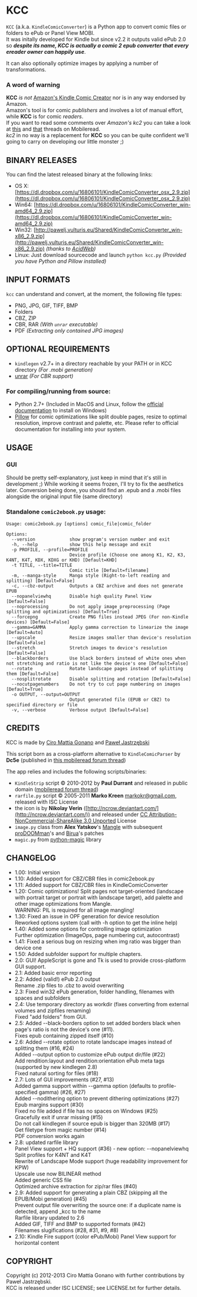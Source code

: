 # KCC

`KCC` (a.k.a. `KindleComicConverter`) is a Python app to convert comic files or folders to ePub or Panel View MOBI.  
It was initally developed for Kindle but since v2.2 it outputs valid ePub 2.0 so _**despite its name, KCC is
actually a comic 2 epub converter that every ereader owner can happily use**_.  

It can also optionally optimize images by applying a number of transformations.

### A word of warning
**KCC** _is not_ [Amazon's Kindle Comic Creator](http://www.amazon.com/gp/feature.html?ie=UTF8&docId=1001103761) nor is in any way endorsed by Amazon.  
Amazon's tool is for comic _publishers_ and involves a lot of manual effort, while **KCC** is for comic _readers_.  
If you want to read some comments over *Amazon's kc2* you can take a look at [this](http://www.mobileread.com/forums/showthread.php?t=207461&page=7#96) and [that](http://www.mobileread.com/forums/showthread.php?t=211047) threads on Mobileread.  
_kc2_ in no way is a replacement for **KCC** so you can be quite confident we'll going to carry on developing our little monster ;)  

## BINARY RELEASES
You can find the latest released binary at the following links:  
- OS X: [https://dl.dropbox.com/u/16806101/KindleComicConverter_osx_2.9.zip](https://dl.dropbox.com/u/16806101/KindleComicConverter_osx_2.9.zip)
- Win64: [https://dl.dropbox.com/u/16806101/KindleComicConverter_win-amd64_2.9.zip](https://dl.dropbox.com/u/16806101/KindleComicConverter_win-amd64_2.9.zip)
- Win32: [http://pawelj.vulturis.eu/Shared/KindleComicConverter_win-x86_2.9.zip](http://pawelj.vulturis.eu/Shared/KindleComicConverter_win-x86_2.9.zip) *(thanks to [AcidWeb](https://github.com/AcidWeb))*
- Linux: Just download sourcecode and launch `python kcc.py` *(Provided you have Python and Pillow installed)*

## INPUT FORMATS
`kcc` can understand and convert, at the moment, the following file types:
- PNG, JPG, GIF, TIFF, BMP
- Folders
- CBZ, ZIP
- CBR, RAR *(With `unrar` executable)*
- PDF *(Extracting only contained JPG images)*

## OPTIONAL REQUIREMENTS
- `kindlegen` v2.7+ in a directory reachable by your PATH or in KCC directory *(For .mobi generation)*
- [unrar](http://www.rarlab.com/download.htm) *(For CBR support)*

### For compiling/running from source:
- Python 2.7+ (Included in MacOS and Linux, follow the [official documentation](http://www.python.org/getit/windows/) to install on Windows)
- [Pillow](http://pypi.python.org/pypi/Pillow/) for comic optimizations like split double pages, resize to optimal resolution, improve contrast and palette, etc.
  Please refer to official documentation for installing into your system.

## USAGE

### GUI

Should be pretty self-explanatory, just keep in mind that it's still in development ;)
While working it seems frozen, I'll try to fix the aesthetics later.
Conversion being done, you should find an .epub and a .mobi files alongside the original input file (same directory)

### Standalone `comic2ebook.py` usage:

```
Usage: comic2ebook.py [options] comic_file|comic_folder

Options:
  --version             show program's version number and exit
  -h, --help            show this help message and exit
  -p PROFILE, --profile=PROFILE
                        Device profile (Choose one among K1, K2, K3, K4NT, K4T, KDX, KDXG or KHD) [Default=KHD]
  -t TITLE, --title=TITLE
                        Comic title [Default=filename]
  -m, --manga-style     Manga style (Right-to-left reading and splitting) [Default=False]
  -c, --cbz-output      Outputs a CBZ archive and does not generate EPUB
  --nopanelviewhq       Disable high quality Panel View [Default=False]
  --noprocessing        Do not apply image preprocessing (Page splitting and optimizations) [Default=True]
  --forcepng            Create PNG files instead JPEG (For non-Kindle devices) [Default=False]
  --gamma=GAMMA         Apply gamma correction to linearize the image [Default=Auto]
  --upscale             Resize images smaller than device's resolution [Default=False]
  --stretch             Stretch images to device's resolution [Default=False]
  --blackborders        Use black borders instead of white ones when not stretching and ratio is not like the device's one [Default=False]
  --rotate              Rotate landscape pages instead of splitting them [Default=False]
  --nosplitrotate       Disable splitting and rotation [Default=False]
  --nocutpagenumbers    Do not try to cut page numbering on images [Default=True]
  -o OUTPUT, --output=OUTPUT
                        Output generated file (EPUB or CBZ) to specified directory or file
  -v, --verbose         Verbose output [Default=False]
```

## CREDITS
KCC is made by [Ciro Mattia Gonano](http://github.com/ciromattia) and [Paweł Jastrzębski](http://github.com/AcidWeb)

This script born as a cross-platform alternative to `KindleComicParser` by **Dc5e** (published in [this mobileread forum thread](http://www.mobileread.com/forums/showthread.php?t=192783))

The app relies and includes the following scripts/binaries:

 - `KindleStrip` script &copy; 2010-2012 by **Paul Durrant** and released in public domain
([mobileread forum thread](http://www.mobileread.com/forums/showthread.php?t=96903))
 - `rarfile.py` script &copy; 2005-2011 **Marko Kreen** <markokr@gmail.com>, released with ISC License
 - the icon is by **Nikolay Verin** ([http://ncrow.deviantart.com/](http://ncrow.deviantart.com/)) and released under [CC Attribution-NonCommercial-ShareAlike 3.0 Unported](http://creativecommons.org/licenses/by-nc-sa/3.0/) License
 - `image.py` class from **Alex Yatskov**'s [Mangle](http://foosoft.net/mangle/) with subsequent [proDOOMman](https://github.com/proDOOMman/Mangle)'s and [Birua](https://github.com/Birua/Mangle)'s patches
 - `magic.py` from [python-magic](https://github.com/ahupp/python-magic) library

## CHANGELOG
  - 1.00: Initial version
  - 1.10: Added support for CBZ/CBR files in comic2ebook.py
  - 1.11: Added support for CBZ/CBR files in KindleComicConverter
  - 1.20: Comic optimizations! Split pages not target-oriented (landscape with portrait target or portrait
   with landscape target), add palette and other image optimizations from Mangle.  
   WARNING: PIL is required for all image mangling!
  - 1.30: Fixed an issue in OPF generation for device resolution  
   Reworked options system (call with -h option to get the inline help)
  - 1.40: Added some options for controlling image optimization  
        Further optimization (ImageOps, page numbering cut, autocontrast)
  - 1.41: Fixed a serious bug on resizing when img ratio was bigger than device one
  - 1.50: Added subfolder support for multiple chapters.
  - 2.0: GUI! AppleScript is gone and Tk is used to provide cross-platform GUI support.
  - 2.1: Added basic error reporting
  - 2.2: Added (valid!) ePub 2.0 output  
        Rename .zip files to .cbz to avoid overwriting
  - 2.3: Fixed win32 ePub generation, folder handling, filenames with spaces and subfolders
  - 2.4: Use temporary directory as workdir (fixes converting from external volumes and zipfiles renaming)  
        Fixed "add folders" from GUI.
  - 2.5: Added --black-borders option to set added borders black when page's ratio is not the device's one (#11).  
        Fixes epub containing zipped itself (#10)  
  - 2.6: Added --rotate option to rotate landscape images instead of splitting them (#16, #24)  
        Added --output option to customize ePub output dir/file (#22)  
        Add rendition:layout and rendition:orientation ePub meta tags (supported by new kindlegen 2.8)  
        Fixed natural sorting for files (#18)
  - 2.7: Lots of GUI improvements (#27, #13)  
        Added gamma support within --gamma option (defaults to profile-specified gamma) (#26, #27)  
        Added --nodithering option to prevent dithering optimizations (#27)  
        Epub margins support (#30)  
        Fixed no file added if file has no spaces on Windows (#25)  
        Gracefully exit if unrar missing (#15)  
        Do not call kindlegen if source epub is bigger than 320MB (#17)  
        Get filetype from magic number (#14)   
        PDF conversion works again  
  - 2.8: updated rarfile library  
        Panel View support + HQ support (#36) - new option: --nopanelviewhq
        Split profiles for K4NT and K4T  
        Rewrite of Landscape Mode support (huge readability improvement for KPW)  
        Upscale use now BILINEAR method  
        Added generic CSS file  
        Optimized archive extraction for zip/rar files (#40)  
  - 2.9: Added support for generating a plain CBZ (skipping all the EPUB/Mobi generation) (#45)  
        Prevent output file overwriting the source one: if a duplicate name is detected, append _kcc to the name  
        Rarfile library updated to 2.6  
        Added GIF, TIFF and BMP to supported formats (#42)  
        Filenames slugifications (#28, #31, #9, #8)
  - 2.10: Kindle Fire support (color ePub/Mobi)
        Panel View support for horizontal content


## COPYRIGHT

Copyright (c) 2012-2013 Ciro Mattia Gonano with further contributions by Paweł Jastrzębski.  
KCC is released under ISC LICENSE; see LICENSE.txt for further details.

